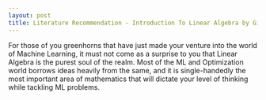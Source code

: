 ```yaml
---
layout:	post
title: Literature Recommendation - Introduction To Linear Algebra by Gilbert Strang
---
```


For those of you greenhorns that have just made your venture into the world of Machine Learning, it must not come as a surprise to you that Linear Algebra is the purest soul of the realm. Most of the ML and Optimization world borrows ideas heavily from the same, and it is single-handedly the most important area of mathematics that will dictate your level of thinking while tackling ML problems.
